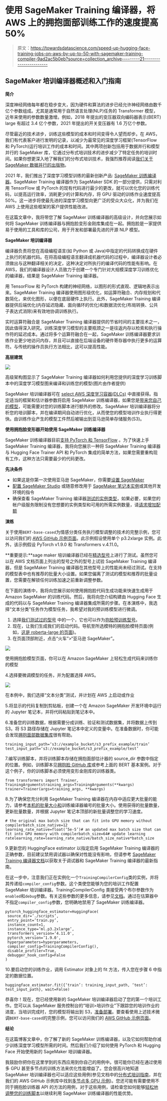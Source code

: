 # 使用 SageMaker Training 编译器，将 AWS 上的拥抱面部训练工作的速度提高 50%

> 原文：<https://towardsdatascience.com/speed-up-hugging-face-training-jobs-on-aws-by-up-to-50-with-sagemaker-training-compiler-9ad2ac5b0eb?source=collection_archive---------21----------------------->

## SageMaker 培训编译器概述和入门指南

**简介**

深度神经网络每年都在稳步变大，因为硬件和算法的进步已经允许神经网络由数千亿个参数组成。尤其是通常用于自然语言处理(NLP)任务的 Transformer 模型，近年来使用的参数数量激增。例如，2018 年提出的变压器双向编码器表示(BERT) large 有超过 3.4 亿个参数，2021 年提出的开关变压器有 1.6 万亿个参数。

尽管最近的技术进步，训练这些模型的成本和时间变得令人望而却步。在 AWS，我们有代表客户进行发明的记录，以减少为最常见的深度学习框架(TensorFlow 和 PyTorch)运行培训工作的成本和时间。其中两项创新包括用于数据并行和模型并行的 SageMaker 库，它通过分布式培训技术的进步减少了特定任务的培训时间。如果你想更深入地了解我们的分布式培训技术，我强烈推荐阅读[我们关于 SageMaker 数据并行的出版物](https://www.amazon.science/publications/herring-rethinking-the-parameter-server-at-scale-for-the-cloud)。

2021 年，我们推出了深度学习模型训练的最新创新产品: [SageMaker 训练编译器](https://aws.amazon.com/blogs/aws/new-introducing-sagemaker-training-compiler/)。SageMaker Training 编译器作为 SageMaker SDK 的一部分提供，只需对利用 TensorFlow 或 PyTorch 的现有代码进行最少的更改，就可以优化您的训练代码，以提高运行效率，消耗更少的计算和内存，将 GPU 驱动的训练作业速度提高 50%。这一进步将使最先进的深度学习模型向更广泛的受众大众化，并为我们在 AWS 上使用这些框架的客户提供性能改进。

在这篇文章中，我将带您了解 SageMaker 训练编译器的高级设计，并向您展示如何将 SageMaker 训练编译器与拥抱脸变形金刚库集成在一起。拥抱脸是一家提供易于使用的工具和库的公司，用于开发和部署最先进的开源 NLP 模型。

**SageMaker 培训编译器**

编译器负责将您在高级编程语言(如 Python 或 Java)中指定的代码转换成在硬件上执行的机器代码。在将高级编程语言翻译成机器代码的过程中，编译器设计者必须做出与这种翻译相关的决定，这种决定对所执行的编译代码的性能有影响。在 AWS，我们的编译器设计人员致力于创建一个专门针对大规模深度学习训练优化的编译器，结果是 SageMaker Training 编译器。

用 TensorFlow 和 PyTorch 构建的神经网络，以图形的形式直观、逻辑地表示出来。SageMaker Training 编译器使用图形级优化，如运算符融合、内存规划和代数简化，来优化图形，以便在底层硬件上执行。此外，SageMaker Training 编译器提供后端优化(内存延迟隐藏、面向循环的优化)和数据流优化(布局转换、公共子表达式消除)来有效地协调训练执行。

实时运算符融合是 SageMaker Training 编译器提供的节省时间的主要技术之一，因此值得深入研究。训练深度学习模型的主要瓶颈之一是往返内存以检索和执行操作符的延迟成本。通过将多个运算符融合在一起，SageMaker 训练编译器要求训练作业更少地访问内存，并且可以直接在后端设备的硬件寄存器中执行更多的运算符。与传统的操作员执行方法相比，这可以提高性能。

**高层建筑**

![](img/0d6bd1ad565e77b46123d90eef258f2d.png)

高级架构图显示了 SageMaker Training 编译器如何利用您提供的深度学习训练脚本中的深度学习模型图来编译和训练您的模型(图片由作者提供)

SageMaker 培训编译器可在 [select AWS 深度学习容器(DLCs)](https://docs.aws.amazon.com/sagemaker/latest/dg/training-compiler-support.html) 中直接获得。指定适当的框架和估计器参数将启用 SageMaker 训练编译器，如果您是[带来您自己的模型](https://docs.aws.amazon.com/sagemaker/latest/dg/training-compiler-modify-scripts.html)，可能需要对您的训练脚本进行额外的修改。SageMaker 培训编译器将分析您的培训脚本，并在编译期间自动进行优化，从而使您的模型培训作业执行得更快。由训练作业产生的模型工件然后被输出到亚马逊简单存储服务(S3)。

**使用拥抱脸变形器开始使用 SageMaker 训练编译器**

SageMaker 训练编译器目前[支持 PyTorch 和 TensorFlow](https://docs.aws.amazon.com/sagemaker/latest/dg/training-compiler-support.html#training-compiler-supported-frameworks) 。为了快速上手 SageMaker Training 编译器，我将向您展示一种将 SageMaker Training 编译器与 Hugging Face Trainer API 和 PyTorch 集成的简单方法，如果您需要重构现有工作，这种方法只需要最少的代码更改。

**先决条件**

*   如果这是你第一次使用亚马逊 SageMaker，你需要[设置 SageMaker](https://docs.aws.amazon.com/sagemaker/latest/dg/gs-set-up.html)
*   [配置 SageMaker Studio](https://docs.aws.amazon.com/sagemaker/latest/dg/onboard-quick-start.html) 或随意修改用于 [SageMaker 笔记本实例](https://docs.aws.amazon.com/sagemaker/latest/dg/nbi.html)或其他开发环境的指令
*   确保查看 SageMaker Training 编译器[测试的实例类型](https://docs.aws.amazon.com/sagemaker/latest/dg/training-compiler-support.html#training-compiler-supported-frameworks)，如果必要，如果您的帐户级服务限制没有您想要的实例类型和可用的所需实例数量，请[请求增加配额](https://docs.aws.amazon.com/sagemaker/latest/dg/regions-quotas.html#service-limit-increase-request-procedure)

**演练**

关于使用`BERT-base-cased`为情感分类任务执行模型调整的技术的完整示例，您可以访问我们的 [AWS GitHub 示例页面](https://github.com/aws/amazon-sagemaker-examples/blob/master/sagemaker-training-compiler/huggingface/pytorch_single_gpu_single_node/bert-base-cased/bert-base-cased-single-node-single-gpu.ipynb)。此示例假设使用单个 p3.2xlarge 实例。此外，该示例假设 PyTorch v1.9.0 和 Transformers v.4.11.0。

**重要提示:**sage maker 培训编译器已经在[精选型号](https://docs.aws.amazon.com/sagemaker/latest/dg/training-compiler-support.html)上进行了测试。虽然您可以在 AWS 文档页面上列出的型号之外的型号上试验 SageMaker Training 编译器，但是 SageMaker Training 编译器在其他型号上的性能尚未经过测试。在支持的模型表中也有推荐的批量大小设置。如果您偏离了测试的模型和推荐的批量设置，您需要在解锁任何训练加速之前重新调整参数。

在下面的演练中，我将向您展示如何使用拥抱脸代码生成功能来快速生成用于 Amazon SageMaker 的训练代码。然后，我将向您介绍构建由 Hugging Face 生成的代码以与 SageMaker Training 编译器集成所需的步骤。在本演练中，我选择“文本分类”任务作为模型任务，我希望对我的预训练模型进行微调。

1.  选择[我们测试过的型号](https://docs.aws.amazon.com/sagemaker/latest/dg/training-compiler-support.html) 中的一个，它也可以作为[抱脸预训练型号](https://huggingface.co/models)。
2.  现在，让我们生成我们的启动代码。导航至所选模特的拥抱脸模特页面(例如，[这是 roberta-large 的页面](https://huggingface.co/roberta-large))。
3.  在页面顶部附近，点击“火车”>“亚马逊 SageMaker”。

![](img/b6460070a7b23173ce0f343feac1538f.png)

使用拥抱脸模型页面，你可以在 Amazon SageMaker 上轻松生成代码来训练你的模型

4.选择要微调模型的任务，并为配置选择 AWS。

![](img/8aaf0edf34705e6c535f7967b6a51f74.png)

在本例中，我们选择“文本分类”测试，并计划在 AWS 上启动或作业

5.将显示的代码复制到剪贴板，创建一个在 Amazon SageMaker 开发环境中运行的 Jupyter 笔记本，并将代码粘贴到笔记本中。

6.准备您的训练数据，根据需要分成训练、验证和测试数据集，并将数据上传到 S3。将 S3 路径存储在 Jupyter 笔记本中定义的变量中。在准备数据时，你可能会发现[拥抱面部数据集库](https://huggingface.co/docs/datasets/quickstart.html)很有帮助。

```
training_input_path=‘s3://example_bucket/s3_prefix_example/train’
test_input_path=‘s3://example_bucket/s3_prefix_example/test’
```

7.编写训练脚本，并将训练脚本存储在拥抱面部估计器的 source_dir 参数中指定的位置。例如，训练脚本见[拥抱脸 GitHub 库](https://github.com/huggingface/notebooks/tree/master/sagemaker/01_getting_started_pytorch)或参考上面的 BERT 基本案例。对于这个例子，你的训练脚本必须使用变形金刚库的训练器类。

```
from transformers import Trainer, TrainingArgumentstraining_args=TrainingArguments(**kwargs) 
trainer=Trainer(args=training_args, **kwargs)
```

8.为了确保您充分利用 SageMaker Training 编译器在内存中适应更大批量的能力，请参考[本机的批量大小和](https://docs.aws.amazon.com/sagemaker/latest/dg/training-compiler-support.html)训练编译器编号的批量大小。使用获得的批量数量，更新批量数量，并根据 Jupyter 笔记本顶部的新批量调整您的学习速度。

```
# the original max batch size that can fit into GPU memory without compilerbatch_size_native=12
learning_rate_native=float(‘5e-5’)# an updated max batch size that can fit into GPU memory with compilerbatch_size=64# update learning ratelearning_rate=learning_rate_native/batch_size_native*batch_size
```

9.更新您的 HuggingFace estimator 以指定启用 SageMaker Training 编译器的正确参数，目前建议禁用调试器以确保对性能没有影响，但请参考 [SageMaker Training 编译器文档](https://docs.aws.amazon.com/sagemaker/latest/dg/training-compiler.html)以获取关于调试器和 SageMaker Training 编译器的最新指南。

在这一步中，注意我们正在实例化一个`TrainingCompilerConfig`类的实例，并将其传递给`compiler_config`参数。这个类使您能够为您的培训工作配置 SageMaker 培训编译器。TrainingCompilerConfig 类接受两个布尔参数作为`enabled`和`debug`参数。有关这些参数的更多信息，请参见[文档](https://docs.aws.amazon.com/sagemaker/latest/dg/training-compiler-enable.html)。通过在估算器中不指定`compiler_config`参数，您明确地禁用了 SageMaker 训练编译器。

```
pytorch_huggingface_estimator=HuggingFace(
 source_dir=’./scripts’,
 entry_point=’train.py’,
 instance_count=1,
 instance_type=’ml.p3.2xlarge’,
 transformers_version=’4.11.0',
 pytorch_version=’1.9.0',
 hyperparameters=hyperparameters,
 compiler_config=TrainingCompilerConfig(),
 disable_profiler=True,
 debugger_hook_config=False
)
```

10.要启动您的训练作业，调用 Estimator 对象上的 fit 方法，传入您在步骤 6 中指定的数据位置。

```
huggingface_estimator.fit({‘train’: training_input_path, ‘test’: test_input_path}, wait=False)
```

恭喜你！现在，您已经使用新的 SageMaker 培训编译器启动了您的第一个培训工作。您可以从 SageMaker 服务控制台的“培训>培训作业”下跟踪您的培训作业的进度，当培训完成时，您的模型将输出到 S3，[准备部署](https://docs.aws.amazon.com/sagemaker/latest/dg/how-it-works-deployment.html)。要查看使用上述技术微调`BERT-base-cased`的完整示例，您可以访问我们的 [AWS GitHub 示例页面](https://github.com/aws/amazon-sagemaker-examples/blob/master/sagemaker-training-compiler/huggingface/pytorch_single_gpu_single_node/bert-base-cased/bert-base-cased-single-node-single-gpu.ipynb)。

**结论**

在这篇博客文章中，你了解了新的 SageMaker 训练编译器，以及它如何帮助你减少训练深度学习模型所需的时间。然后我们介绍了如何使用 PyTorch 和 Hugging Face 开始使用新的 SageMaker 培训编译器。

我鼓励你把你在这里学到的东西应用到你自己的用例中。很可能你已经在通过使用多 GPU 甚至多节点的训练方法来优化性能增益了。您会很高兴地知道 SageMaker 培训编译器也可以适应这些用例(参见文档中的[分布式培训指南](https://docs.aws.amazon.com/sagemaker/latest/dg/training-compiler-enable.html)，并在我们的 AWS GitHub 示例库中找到[多节点多 GPU 示例](https://github.com/aws/amazon-sagemaker-examples/blob/master/sagemaker-training-compiler/huggingface/pytorch_multiple_gpu_multiple_node/language-modeling-multi-gpu-multi-node.ipynb))。您还可能有需要使用不同于拥抱脸训练器 API 的方法的用例，对于这些用例，请检查您如何能够[轻松地调整您的训练脚本](https://docs.aws.amazon.com/sagemaker/latest/dg/training-compiler-modify-scripts.html)以继续利用 SageMaker 训练编译器的性能优势。